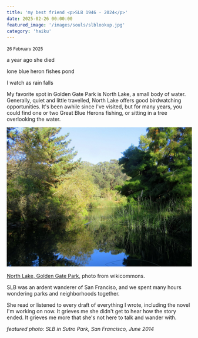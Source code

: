 ```yaml
---
title: 'my best friend <p>SLB 1946 - 2024</p>'
date: 2025-02-26 00:00:00
featured_image: '/images/souls/slblookup.jpg'
category: 'haiku'
---
```

<small>26 February 2025</small>

a year ago she died

lone blue heron fishes pond

I watch as rain falls



My favorite spot in Golden Gate Park is North Lake, a small body of water. Generally, quiet and little travelled, North Lake offers good birdwatching opportunities. It's been awhile since I've visited, but for many years, you could find one or two Great Blue Herons fishing, or sitting in a tree overlooking the water. 

![Alt text](/images/misc/northlakeggp.jpg "North Lake, Golden Gate Park, no birds in site")

[North Lake, Golden Gate Park,](https://commons.wikimedia.org/wiki/File:North_Lake_in_Golden_Gate_Park,_October_2019.JPG) photo from wikicommons.

SLB was an ardent wanderer of San Franciso, and we spent many hours wondering parks and neighborhoods together.

She read or listened to every draft of everything I wrote, including the novel I'm working on now. It grieves me she didn't get to hear how the story ended. It grieves me more that she's not here to talk and wander with.


*featured photo: SLB in Sutro Park, San Francisco, June 2014*